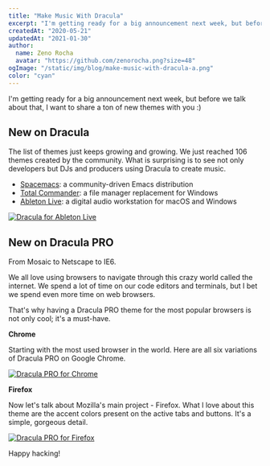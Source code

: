 ```yaml
---
title: "Make Music With Dracula"
excerpt: "I'm getting ready for a big announcement next week, but before we talk about that, I want to share a ton of new themes with you."
createdAt: "2020-05-21"
updatedAt: "2021-01-30"
author:
  name: Zeno Rocha
  avatar: "https://github.com/zenorocha.png?size=48"
ogImage: "/static/img/blog/make-music-with-dracula-a.png"
color: "cyan"
---
```


I'm getting ready for a big announcement next week, but before we talk about that, I want to share a ton of new themes with you :)

## New on Dracula

The list of themes just keeps growing and growing. We just reached 106 themes created by the community. What is surprising is to see not only developers but DJs and producers using Dracula to create music.

* [Spacemacs](/spacemacs): a community-driven Emacs distribution
* [Total Commander](/total-commander): a file manager replacement for Windows
* [Ableton Live](/ableton-live): a digital audio workstation for macOS and Windows

[![Dracula for Ableton Live](/static/img/blog/make-music-with-dracula-a.png)](/ableton-live)

## New on Dracula PRO

From Mosaic to Netscape to IE6.

We all love using browsers to navigate through this crazy world called the internet. We spend a lot of time on our code editors and terminals, but I bet we spend even more time on web browsers.

That's why having a Dracula PRO theme for the most popular browsers is not only cool; it's a must-have.

**Chrome**

Starting with the most used browser in the world. Here are all six variations of Dracula PRO on Google Chrome.

[![Dracula PRO for Chrome](/static/img/blog/make-music-with-dracula-b.png)](/pro)

**Firefox**

Now let's talk about Mozilla's main project - Firefox. What I love about this theme are the accent colors present on the active tabs and buttons. It's a simple, gorgeous detail.

[![Dracula PRO for Firefox](/static/img/blog/make-music-with-dracula-c.png)](/pro)

Happy hacking!